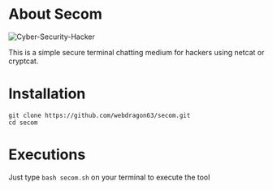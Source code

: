 # About Secom
![Cyber-Security-Hacker](https://github.com/user-attachments/assets/ee4be673-1a8f-4a97-8abb-c07c6ffa95b1)

This is a simple secure terminal chatting medium for hackers using netcat or cryptcat.

# Installation
```shell
git clone https://github.com/webdragon63/secom.git
cd secom
```
# Executions
Just type `bash secom.sh` on your terminal to execute the tool
